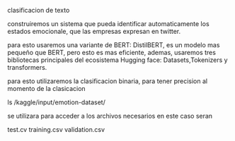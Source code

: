 clasificacion de texto 

construiremos un sistema que pueda identificar automaticamente los estados emocionale, que las empresas expresan en twitter.

para esto usaremos una variante de BERT: DistilBERT, es un modelo mas pequeño que BERT, pero esto es mas eficiente, ademas, usaremos tres bibliotecas principales del ecosistema
Hugging face: Datasets,Tokenizers y transformers.

para esto utilizaremos la clasificacion binaria, para tener precision al momento de la clasicacion

ls /kaggle/input/emotion-dataset/

se utilizara para acceder a los archivos necesarios 
en este caso seran

test.cv
training.csv
validation.csv
